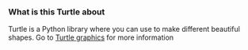 ### What is this Turtle about 
Turtle is a Python library where you can use to make different beautiful shapes.
Go to [Turtle graphics](https://docs.python.org/3/library/turtle.html#turtle.pendown) for more information
